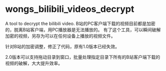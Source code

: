 # wongs_bilibili_videos_decrypt
A tool to decrypt the bilibili video.
B站的PC客户端下载的视频目前都是加密的，脱离B站客户端，用PC播放器是无法播放的。
有了这个工具，可以瞬间破解加密的视频，另存为可以在任何设备上播放的视频文件。

针对B站的加密调整，修正了代码，原有1.0版本已经失效。

2.0版本可以支持拖动目录到窗口，批量处理指定目录下所有的B站客户端下载的视频的破解，大大提升效率。
